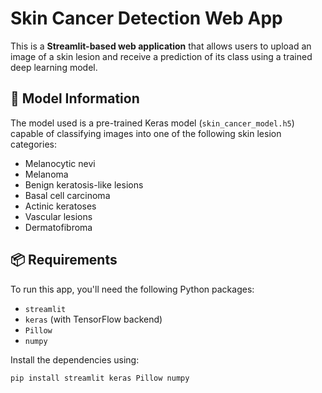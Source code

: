 # Skin Cancer Detection Web App

This is a **Streamlit-based web application** that allows users to upload an image of a skin lesion and receive a prediction of its class using a trained deep learning model.

## 🧠 Model Information

The model used is a pre-trained Keras model (`skin_cancer_model.h5`) capable of classifying images into one of the following skin lesion categories:

- Melanocytic nevi  
- Melanoma  
- Benign keratosis-like lesions  
- Basal cell carcinoma  
- Actinic keratoses  
- Vascular lesions  
- Dermatofibroma  

## 📦 Requirements

To run this app, you'll need the following Python packages:

- `streamlit`
- `keras` (with TensorFlow backend)
- `Pillow`
- `numpy`

Install the dependencies using:

```bash
pip install streamlit keras Pillow numpy
